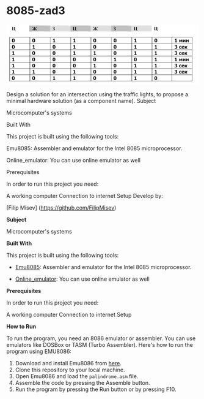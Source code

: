 # 8085-zad3
![Screenshot (1)](https://github.com/FilipMisev/8085-zad3/blob/main/3.png)

Design a solution for an intersection using the traffic lights, to propose a minimal hardware solution (as a component name).
Subject

Microcomputer's systems

Built With

This project is built using the following tools:

Emu8085: Assembler and emulator for the Intel 8085 microprocessor.

Online_emulator: You can use online emulator as well

Prerequisites

In order to run this project you need:

A working computer Connection to internet Setup
Develop by:

[Filip Misev] (https://github.com/FilipMisev)

**Subject**

Microcomputer's systems

**Built With**

This project is built using the following tools:

- [Emu8085](https://8085-emulator.soft112.com/download.html): Assembler and emulator for the Intel 8085 microprocessor.

- [Online_emulator](https://www.sim8085.com/): You can use online emulator as well

**Prerequisites**

In order to run this project you need:

A working computer
Connection to internet
Setup

**How to Run**

To run the program, you need an 8086 emulator or assembler. You can use emulators like DOSBox or TASM (Turbo Assembler). Here's how to run the program using EMU8086:

1. Download and install Emu8086 from [here](https://emu8086-microprocessor-emulator.en.softonic.com/).
2. Clone this repository to your local machine.
3. Open Emu8086 and load the `palindrome.asm` file.
4. Assemble the code by pressing the Assemble button.
5. Run the program by pressing the Run button or by pressing F10.
